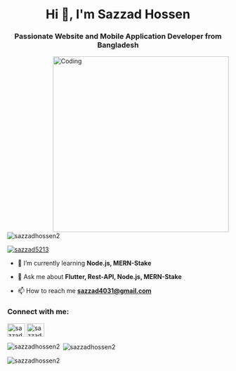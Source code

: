 
<h1 align="center">Hi 👋, I'm Sazzad Hossen</h1>
<h3 align="center">Passionate Website and Mobile Application Developer from Bangladesh</h3>
<img align="right" alt="Coding" width="400" src="https://cdn.dribbble.com/users/730703/screenshots/6581243/avento.gif">


<p align="left"> <img src="https://komarev.com/ghpvc/?username=sazzadhossen2&label=Profile%20views&color=0e75b6&style=flat" alt="sazzadhossen2" /> </p>

<p align="left"> <a href="https://twitter.com/sazzad5213" target="blank"><img src="https://img.shields.io/twitter/follow/sazzad5213?logo=twitter&style=for-the-badge" alt="sazzad5213" /></a> </p>

- 🌱 I’m currently learning **Node.js, MERN-Stake**

- 💬 Ask me about **Flutter, Rest-API, Node.js, MERN-Stake**

- 📫 How to reach me **sazzad4031@gmail.com**

<h3 align="left">Connect with me:</h3>
<p align="left">
<a href="https://twitter.com/sazzad5213" target="blank"><img align="center" src="https://raw.githubusercontent.com/rahuldkjain/github-profile-readme-generator/master/src/images/icons/Social/twitter.svg" alt="sazzad5213" height="30" width="40" /></a>
<a href="https://linkedin.com/in/sazzad-hossen-00a05929b" target="blank"><img align="center" src="https://raw.githubusercontent.com/rahuldkjain/github-profile-readme-generator/master/src/images/icons/Social/linked-in-alt.svg" alt="sazzad-hossen-00a05929b" height="30" width="40" /></a>


<p><img align="left" src="https://github-readme-stats.vercel.app/api/top-langs?username=sazzadhossen2&show_icons=true&locale=en&layout=compact" alt="sazzadhossen2" /></p>

<p>&nbsp;<img align="center" src="https://github-readme-stats.vercel.app/api?username=sazzadhossen2&show_icons=true&locale=en" alt="sazzadhossen2" /></p>

<p><img align="center" src="https://github-readme-streak-stats.herokuapp.com/?user=sazzadhossen2&" alt="sazzadhossen2" /></p>


